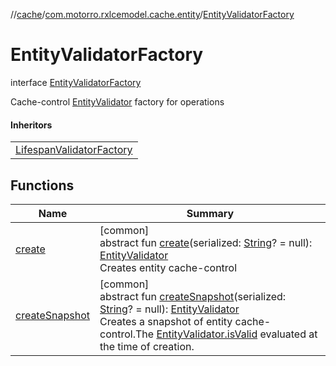 //[cache](../../../index.md)/[com.motorro.rxlcemodel.cache.entity](../index.md)/[EntityValidatorFactory](index.md)

# EntityValidatorFactory

interface [EntityValidatorFactory](index.md)

Cache-control [EntityValidator](../-entity-validator/index.md) factory for operations

#### Inheritors

| |
|---|
| [LifespanValidatorFactory](../-lifespan-validator-factory/index.md) |

## Functions

| Name | Summary |
|---|---|
| [create](create.md) | [common]<br>abstract fun [create](create.md)(serialized: [String](https://kotlinlang.org/api/latest/jvm/stdlib/kotlin/-string/index.html)? = null): [EntityValidator](../-entity-validator/index.md)<br>Creates entity cache-control |
| [createSnapshot](create-snapshot.md) | [common]<br>abstract fun [createSnapshot](create-snapshot.md)(serialized: [String](https://kotlinlang.org/api/latest/jvm/stdlib/kotlin/-string/index.html)? = null): [EntityValidator](../-entity-validator/index.md)<br>Creates a snapshot of entity cache-control.The [EntityValidator.isValid](../-entity-validator/is-valid.md) evaluated at the time of creation. |

